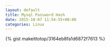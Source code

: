 ```yaml
---
layout: default                                                                                                              
title: Mysql Password Hash                                                                                                                       
date: 2015-10-07 11:54:55+00:00                                                                                                                        
categories: Linux                                                                                                                
---                                                                                                                              
```


{% gist makeittotop/3164eb8fa1d6872f7613 %}                                                                                                           

